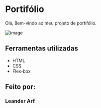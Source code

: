 # Portifólio 

Olá, Bem-vindo ao meu projeto de portifólio.

![image](https://user-images.githubusercontent.com/77756047/211304452-220fedf0-f91b-490f-8a65-a60ce860bc5c.png)

## Ferramentas utilizadas

* HTML
* CSS
* Flex-box

## Feito por:

### Leander Arf
